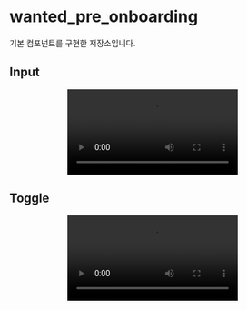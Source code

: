 # wanted_pre_onboarding

기본 컴포넌트를 구현한 저장소입니다.

## Input

<div align="center">
  <video src="https://user-images.githubusercontent.com/57984608/167000112-25538b73-d11e-492b-b0e3-50a7903b535c.mov" controls="controls">
  </video>
</div>
<!-- https://user-images.githubusercontent.com/57984608/167000112-25538b73-d11e-492b-b0e3-50a7903b535c.mov -->


## Toggle

<div align="center" width="200">
  <video src="https://user-images.githubusercontent.com/57984608/167005963-f9cec679-2430-4960-b4b4-cee7661a8179.mov" controls="controls">
  </video>
</div>
<!-- https://user-images.githubusercontent.com/57984608/167005963-f9cec679-2430-4960-b4b4-cee7661a8179.mov -->

